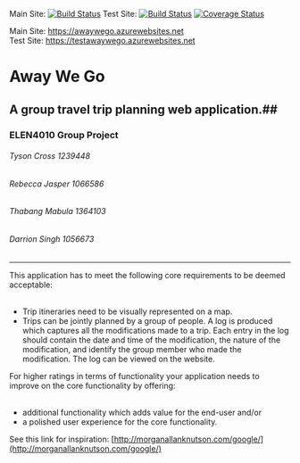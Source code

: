 Main Site:
[![Build Status](https://travis-ci.com/witseie-elen4010/2019-005-project.svg?token=52xQs3WNRQyhnpMyQJpC&branch=master)](https://travis-ci.com/witseie-elen4010/2019-005-project)
Test Site:
[![Build Status](https://travis-ci.com/witseie-elen4010/2019-005-project.svg?token=52xQs3WNRQyhnpMyQJpC&branch=development)](https://travis-ci.com/witseie-elen4010/2019-005-project)
[![Coverage Status](https://coveralls.io/repos/github/witseie-elen4010/2019-005-project/badge.svg?branch=development&t=BTsw6J)](https://coveralls.io/github/witseie-elen4010/2019-005-project?branch=development)

Main Site: https://awaywego.azurewebsites.net <br>
Test Site: https://testawaywego.azurewebsites.net

# Away We Go # 
## A group travel trip planning web application.##
### ELEN4010 Group Project ###
###### Tyson Cross 1239448 ######
###### Rebecca Jasper 1066586 ######
###### Thabang Mabula 1364103 #####
###### Darrion Singh 1056673 ######
---

This application has to meet the following core requirements to be deemed acceptable: <br><br>
* Trip itineraries need to be visually represented on a map. <br>
* Trips can be jointly planned by a group of people. A log is produced which captures all the modifications made to a trip. Each entry in the log should contain the date and time of the modification, the nature of the modification, and identify the group member who made the modification. The log can be viewed on the website. <br>

For higher ratings in terms of functionality your application needs to improve on the core functionality by offering: <br><br>
* additional functionality which adds value for the end-user and/or <br>
* a polished user experience for the core functionality. <br>

See this link for inspiration: [http://morganallanknutson.com/google/](http://morganallanknutson.com/google/)
